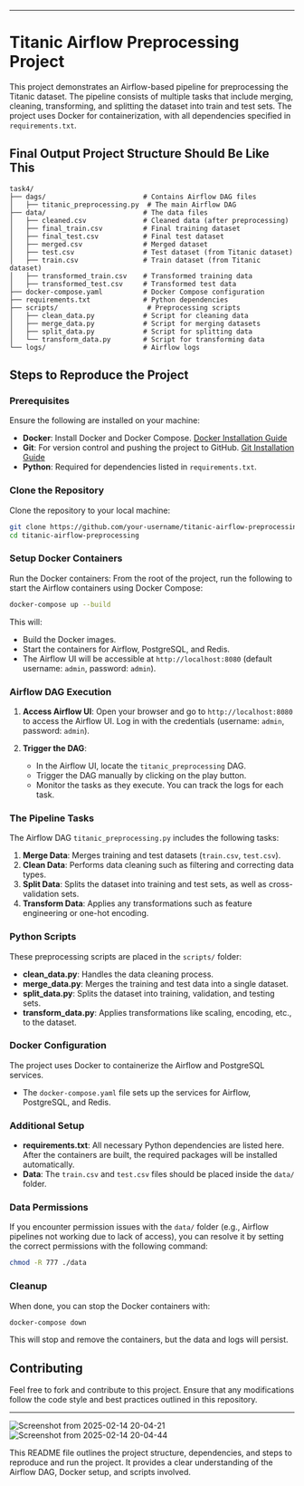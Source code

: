 
---

# Titanic Airflow Preprocessing Project

This project demonstrates an Airflow-based pipeline for preprocessing the Titanic dataset. The pipeline consists of multiple tasks that include merging, cleaning, transforming, and splitting the dataset into train and test sets. The project uses Docker for containerization, with all dependencies specified in `requirements.txt`.

## Final Output Project Structure Should Be Like This

```
task4/
├── dags/                        # Contains Airflow DAG files
│   ├── titanic_preprocessing.py  # The main Airflow DAG
├── data/                        # The data files
│   ├── cleaned.csv              # Cleaned data (after preprocessing)
│   ├── final_train.csv          # Final training dataset
│   ├── final_test.csv           # Final test dataset
│   ├── merged.csv               # Merged dataset
│   ├── test.csv                 # Test dataset (from Titanic dataset)
│   ├── train.csv                # Train dataset (from Titanic dataset)
│   ├── transformed_train.csv    # Transformed training data
│   ├── transformed_test.csv     # Transformed test data
├── docker-compose.yaml          # Docker Compose configuration
├── requirements.txt             # Python dependencies
├── scripts/                      # Preprocessing scripts
│   ├── clean_data.py            # Script for cleaning data
│   ├── merge_data.py            # Script for merging datasets
│   ├── split_data.py            # Script for splitting data
│   └── transform_data.py        # Script for transforming data
└── logs/                        # Airflow logs
```

## Steps to Reproduce the Project

### Prerequisites

Ensure the following are installed on your machine:

- **Docker**: Install Docker and Docker Compose. [Docker Installation Guide](https://docs.docker.com/get-docker/)
- **Git**: For version control and pushing the project to GitHub. [Git Installation Guide](https://git-scm.com/book/en/v2/Getting-Started-Installing-Git)
- **Python**: Required for dependencies listed in `requirements.txt`.

### Clone the Repository

Clone the repository to your local machine:

```bash
git clone https://github.com/your-username/titanic-airflow-preprocessing.git
cd titanic-airflow-preprocessing
```

### Setup Docker Containers

Run the Docker containers: From the root of the project, run the following to start the Airflow containers using Docker Compose:

```bash
docker-compose up --build
```

This will:

- Build the Docker images.
- Start the containers for Airflow, PostgreSQL, and Redis.
- The Airflow UI will be accessible at `http://localhost:8080` (default username: `admin`, password: `admin`).

### Airflow DAG Execution

1. **Access Airflow UI**: Open your browser and go to `http://localhost:8080` to access the Airflow UI. Log in with the credentials (username: `admin`, password: `admin`).
   
2. **Trigger the DAG**:
   - In the Airflow UI, locate the `titanic_preprocessing` DAG.
   - Trigger the DAG manually by clicking on the play button.
   - Monitor the tasks as they execute. You can track the logs for each task.

### The Pipeline Tasks

The Airflow DAG `titanic_preprocessing.py` includes the following tasks:

1. **Merge Data**: Merges training and test datasets (`train.csv`, `test.csv`).
2. **Clean Data**: Performs data cleaning such as filtering and correcting data types.
3. **Split Data**: Splits the dataset into training and test sets, as well as cross-validation sets.
4. **Transform Data**: Applies any transformations such as feature engineering or one-hot encoding.

### Python Scripts

These preprocessing scripts are placed in the `scripts/` folder:

- **clean_data.py**: Handles the data cleaning process.
- **merge_data.py**: Merges the training and test data into a single dataset.
- **split_data.py**: Splits the dataset into training, validation, and testing sets.
- **transform_data.py**: Applies transformations like scaling, encoding, etc., to the dataset.

### Docker Configuration

The project uses Docker to containerize the Airflow and PostgreSQL services.

- The `docker-compose.yaml` file sets up the services for Airflow, PostgreSQL, and Redis.

### Additional Setup

- **requirements.txt**: All necessary Python dependencies are listed here. After the containers are built, the required packages will be installed automatically.
- **Data**: The `train.csv` and `test.csv` files should be placed inside the `data/` folder.

### Data Permissions

If you encounter permission issues with the `data/` folder (e.g., Airflow pipelines not working due to lack of access), you can resolve it by setting the correct permissions with the following command:

```bash
chmod -R 777 ./data
```

### Cleanup

When done, you can stop the Docker containers with:

```bash
docker-compose down
```

This will stop and remove the containers, but the data and logs will persist.

## Contributing

Feel free to fork and contribute to this project. Ensure that any modifications follow the code style and best practices outlined in this repository.


---

![Screenshot from 2025-02-14 20-04-21](https://github.com/user-attachments/assets/dc494815-b377-47c0-a3ab-564b47c4c182)
![Screenshot from 2025-02-14 20-04-44](https://github.com/user-attachments/assets/64258ca3-6798-4ec2-b738-47f27c3df5be)




This README file outlines the project structure, dependencies, and steps to reproduce and run the project. It provides a clear understanding of the Airflow DAG, Docker setup, and scripts involved.
